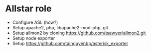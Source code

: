 # Allstar role

- Configure ASL (how?)
- Setup apache2, php, libapache2-mod-php, git
- Setup allmon2 by cloning https://github.com/tsawyer/allmon2.git
- Setup node exporter
- Setup https://github.com/tainguyenbp/asterisk_exporter